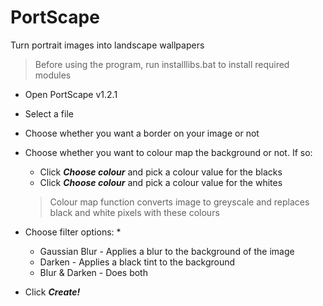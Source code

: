 # PortScape
Turn portrait images into landscape wallpapers
> Before using the program, run installlibs.bat to install required modules

* Open PortScape v1.2.1
* Select a file
* Choose whether you want a border on your image or not
* Choose whether you want to colour map the background or not. If so:
	* Click _**Choose colour**_ and pick a colour value for the blacks
	* Click _**Choose colour**_ and pick a colour value for the whites
	
	> Colour map function converts image to greyscale and replaces black and white pixels with these colours
* Choose filter options:
	*
	* Gaussian Blur - Applies a blur to the background of the image
	* Darken - Applies a black tint to the background
	* Blur & Darken - Does both
* Click _**Create!**_
